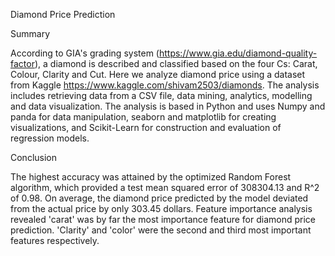 Diamond Price Prediction

Summary

According to GIA's grading system (https://www.gia.edu/diamond-quality-factor), a diamond is described and classified based on the four Cs: Carat, Colour, Clarity and Cut. Here we analyze diamond price using a dataset from Kaggle https://www.kaggle.com/shivam2503/diamonds. The analysis includes retrieving data from a CSV file, data mining, analytics,  modelling and data visualization. The analysis is based in Python and uses Numpy and panda for data manipulation, seaborn and matplotlib for creating visualizations, and Scikit-Learn for construction and evaluation of regression models.

Conclusion

The highest accuracy was attained by the optimized Random Forest algorithm, which provided a test mean squared error of 308304.13 and R^2 of 0.98. On average, the diamond price predicted by the model deviated from the actual price by only 303.45 dollars. Feature importance analysis revealed 'carat' was by far the most importance feature for diamond price prediction. 'Clarity' and 'color' were the second and third most important features respectively.
